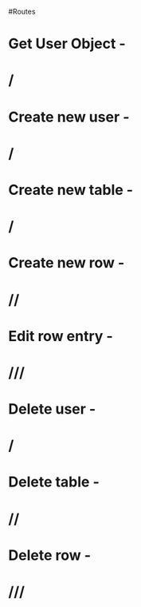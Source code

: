 #Routes

# Get User Object -
# /<userId>

# Create new user -
# /

# Create new table -
# /<userId>

# Create new row -
# /<userId>/<tableId>

# Edit row entry -
# /<userId>/<tableId>/<entryId>

# Delete user -
# /<userId>

# Delete table -
# /<userId>/<tableId>

# Delete row -
# /<userId>/<tableId>/<entryId>
